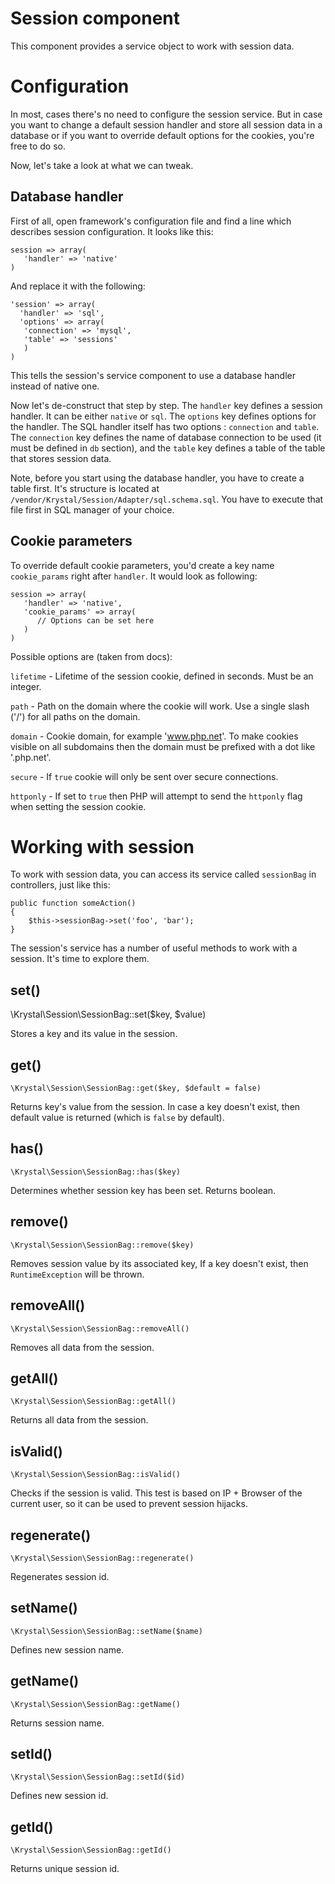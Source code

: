 
Session component
================

This component provides a service object to work with session data.

# Configuration

In most, cases there's no need to configure the session service. But in case you want to change a default session handler and store all session data in a database or if you want to override default options for the cookies, you're free to do so. 

Now, let's take a look at what we can tweak.

## Database handler

First of all, open framework's configuration file and find a line which describes session configuration. It looks like this:

    session => array(
       'handler' => 'native'
    )

And replace it with the following:

    'session' => array(
      'handler' => 'sql',
      'options' => array(
       'connection' => 'mysql',
       'table' => 'sessions'
       )
    )

This tells the session's service component to use a database handler instead of native one.

Now let's de-construct that step by step.  The `handler` key defines a session handler. It can be either `native` or `sql`. The `options` key defines options for the handler. The SQL handler itself has two options : `connection` and `table`. The `connection` key defines the name of database connection to be used (it must be defined in `db` section), and the `table` key defines a table of the table that stores session data.

Note, before you start using the database handler, you have to create a table first. It's structure is located at `/vendor/Krystal/Session/Adapter/sql.schema.sql`. You have to execute that file first in SQL manager of your choice.


## Cookie parameters

To override default cookie parameters, you'd create a key name `cookie_params` right after `handler`. It would look as following:

    session => array(
       'handler' => 'native',
       'cookie_params' => array(
          // Options can be set here
       )
    )

Possible options are (taken from docs):

`lifetime` - Lifetime of the session cookie, defined in seconds. Must be an integer.

`path` - Path on the domain where the cookie will work. Use a single slash ('/') for all paths on the domain. 

`domain` - Cookie domain, for example 'www.php.net'. To make cookies visible on all subdomains then the domain must be prefixed with a dot like '.php.net'. 

`secure` - If `true` cookie will only be sent over secure connections.

`httponly` - If set to `true` then PHP will attempt to send the `httponly` flag when setting the session cookie. 


# Working with session

To work with session data, you can access its service called `sessionBag` in controllers, just like this:

    public function someAction()
    {
        $this->sessionBag->set('foo', 'bar');
    }

The session's service has a number of useful methods to work with a session. It's time to explore them.

## set()

\Krystal\Session\SessionBag::set($key, $value)

Stores a key and its value in the session.

## get()

    \Krystal\Session\SessionBag::get($key, $default = false)

Returns key's value from the session. In case a key doesn't exist, then default value is returned (which is `false` by default).

## has()

    \Krystal\Session\SessionBag::has($key)

Determines whether session key has been set. Returns boolean.

## remove()

    \Krystal\Session\SessionBag::remove($key)

Removes session value by its associated key, If a key doesn't exist, then `RuntimeException` will be thrown.

## removeAll()

    \Krystal\Session\SessionBag::removeAll()

Removes all data from the session.

## getAll()

    \Krystal\Session\SessionBag::getAll()

Returns all data from the session.

## isValid()

    \Krystal\Session\SessionBag::isValid()

Checks if the session is valid. This test is based on IP + Browser of the current user, so it can be used to prevent session hijacks.

## regenerate()

    \Krystal\Session\SessionBag::regenerate()

Regenerates session id.

## setName()

    \Krystal\Session\SessionBag::setName($name)

Defines new session name.

## getName()

    \Krystal\Session\SessionBag::getName()

Returns session name.

## setId()

    \Krystal\Session\SessionBag::setId($id)

Defines new session id.

## getId()

    \Krystal\Session\SessionBag::getId()

Returns unique session id.
